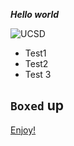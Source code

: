 ***Hello world***


![UCSD](https://ca-times.brightspotcdn.com/dims4/default/a424b3d/2147483647/strip/true/crop/2400x1597+0+0/resize/840x559!/quality/90/?url=https%3A%2F%2Fcalifornia-times-brightspot.s3.amazonaws.com%2F7c%2F61%2Fcce1f7a04e4b9eed00eeec67df66%2Faerial-view-uc-san-diego-to-west-2.jpg)


* Test1
* Test2
* Test 3

`Boxed` up
-----------
[Enjoy!](https://www.youtube.com/watch?v=dQw4w9WgXcQ)
